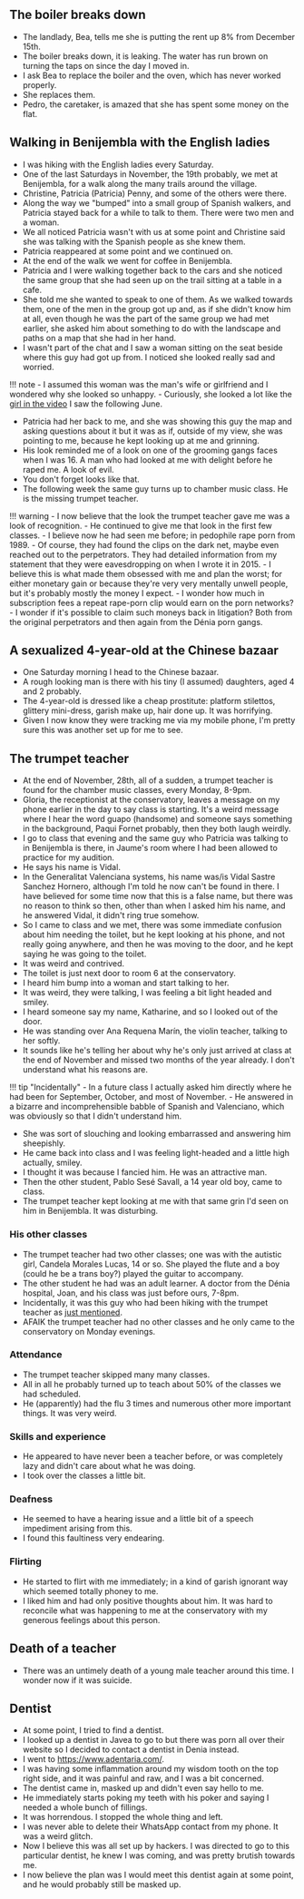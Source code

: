 ## The boiler breaks down

- The landlady, Bea, tells me she is putting the rent up 8% from December 15th.
- The boiler breaks down, it is leaking. The water has run brown on turning the taps on since the day I moved in.
- I ask Bea to replace the boiler and the oven, which has never worked properly.
- She replaces them.
- Pedro, the caretaker, is amazed that she has spent some money on the flat.

## Walking in Benijembla with the English ladies

- I was hiking with the English ladies every Saturday.
- One of the last Saturdays in November, the 19th probably, we met at Benijembla, for a walk along the many trails around the village.
- Christine, Patricia (Patricia) Penny, and some of the others were there.
- Along the way we "bumped" into a small group of Spanish walkers, and Patricia stayed back for a while to talk to them. There were two men and a woman.
- We all noticed Patricia wasn't with us at some point and Christine said she was talking with the Spanish people as she knew them.
- Patricia reappeared at some point and we continued on.
- At the end of the walk we went for coffee in Benijembla.
- Patricia and I were walking together back to the cars and she noticed the same group that she had seen up on the trail sitting at a table in a cafe.
- She told me she wanted to speak to one of them. As we walked towards them, one of the men in the group got up and, as if she didn't know him at all, even though he was the part of the same group we had met earlier, she asked him about something to do with the landscape and paths on a map that she had in her hand.
- I wasn't part of the chat and I saw a woman sitting on the seat beside where this guy had got up from. I noticed she looked really sad and worried.

!!! note
    - I assumed this woman was the man's wife or girlfriend and I wondered why she looked so unhappy.
    - Curiously, she looked a lot like the [girl in the video](../2023/june.md#youtube) I saw the following June.

- Patricia had her back to me, and she was showing this guy the map and asking questions about it but it was as if, outside of my view, she was pointing to me, because he kept looking up at me and grinning. 
- His look reminded me of a look on one of the grooming gangs faces when I was 16. A man who had looked at me with delight before he raped me. A look of evil.
- You don't forget looks like that.
- The following week the same guy turns up to chamber music class. He is the missing trumpet teacher.

!!! warning
    - I now believe that the look the trumpet teacher gave me was a look of recognition. 
    - He continued to give me that look in the first few classes.
    - I believe now he had seen me before; in pedophile rape porn from 1989. 
    - Of course, they had found the clips on the dark net, maybe even reached out to the perpetrators. They had detailed information from my statement that they were eavesdropping on when I wrote it in 2015.
    - I believe this is what made them obsessed with me and plan the worst; for either monetary gain or because they're very very mentally unwell people, but it's probably mostly the money I expect.
    - I wonder how much in subscription fees a repeat rape-porn clip would earn on the porn networks?
    - I wonder if it's possible to claim such moneys back in litigation? Both from the original perpetrators and then again from the Dénia porn gangs.

## A sexualized 4-year-old at the Chinese bazaar

- One Saturday morning I head to the Chinese bazaar.
- A rough looking man is there with his tiny (I assumed) daughters, aged 4 and 2 probably.
- The 4-year-old is dressed like a cheap prostitute: platform stilettos, glittery mini-dress, garish make up, hair done up. It was horrifying.
- Given I now know they were tracking me via my mobile phone, I'm pretty sure this was another set up for me to see.

## The trumpet teacher

- At the end of November, 28th, all of a sudden, a trumpet teacher is found for the chamber music classes, every Monday, 8-9pm.
- Gloria, the receptionist at the conservatory, leaves a message on my phone earlier in the day to say class is starting. It's a weird message where I hear the word guapo (handsome) and someone says something in the background, Paqui Fornet probably, then they both laugh weirdly.
- I go to class that evening and the same guy who Patricia was talking to in Benijembla is there, in Jaume's room where I had been allowed to practice for my audition.
- He says his name is Vidal.
- In the Generalitat Valenciana systems, his name was/is Vidal Sastre Sanchez Hornero, although I'm told he now can't be found in there. I have believed for some time now that this is a false name, but there was no reason to think so then, other than when I asked him his name, and he answered Vidal, it didn't ring true somehow.
- So I came to class and we met, there was some immediate confusion about him needing the toilet, but he kept looking at his phone, and not really going anywhere, and then he was moving to the door, and he kept saying he was going to the toilet. 
- It was weird and contrived.
- The toilet is just next door to room 6 at the conservatory. 
- I heard him bump into a woman and start talking to her.
- It was weird, they were talking, I was feeling a bit light headed and smiley. 
- I heard someone say my name, Katharine, and so I looked out of the door.
- He was standing over Ana Requena Marín, the violin teacher, talking to her softly.
- It sounds like he's telling her about why he's only just arrived at class at the end of November and missed two months of the year already. I don't understand what his reasons are.

!!! tip "Incidentally"
    - In a future class I actually asked him directly where he had been for September, October, and most of November.
    - He answered in a bizarre and incomprehensible babble of Spanish and Valenciano, which was obviously so that I didn't understand him.

- She was sort of slouching and looking embarrassed and answering him sheepishly. 
- He came back into class and I was feeling light-headed and a little high actually, smiley.
- I thought it was because I fancied him. He was an attractive man.
- Then the other student, Pablo Sesé Savall, a 14 year old boy, came to class. 
- The trumpet teacher kept looking at me with that same grin I'd seen on him in Benijembla. It was disturbing.

### His other classes

- The trumpet teacher had two other classes; one was with the autistic girl, Candela Morales Lucas, 14 or so. She played the flute and a boy (could he be a trans boy?) played the guitar to accompany.
- The other student he had was an adult learner. A doctor from the Dénia hospital, Joan, and his class was just before ours, 7-8pm.
- Incidentally, it was this guy who had been hiking with the trumpet teacher as [just mentioned](#walking-in-benijembla-with-the-english-ladies).
- AFAIK the trumpet teacher had no other classes and he only came to the conservatory on Monday evenings.

### Attendance

- The trumpet teacher skipped many many classes.
- All in all he probably turned up to teach about 50% of the classes we had scheduled.
- He (apparently) had the flu 3 times and numerous other more important things. It was very weird.

### Skills and experience

- He appeared to have never been a teacher before, or was completely lazy and didn't care about what he was doing.
- I took over the classes a little bit.

### Deafness

- He seemed to have a hearing issue and a little bit of a speech impediment arising from this.
- I found this faultiness very endearing.

### Flirting

- He started to flirt with me immediately; in a kind of garish ignorant way which seemed totally phoney to me.
- I liked him and had only positive thoughts about him. It was hard to reconcile what was happening to me at the conservatory with my generous feelings about this person.

## Death of a teacher

- There was an untimely death of a young male teacher around this time. I wonder now if it was suicide.

## Dentist

- At some point, I tried to find a dentist.
- I looked up a dentist in Javea to go to but there was porn all over their website so I decided to contact a dentist in Denia instead.
- I went to https://www.adentaria.com/.
- I was having some inflammation around my wisdom tooth on the top right side, and it was painful and raw, and I was a bit concerned.
- The dentist came in, masked up and didn't even say hello to me.
- He immediately starts poking my teeth with his poker and saying I needed a whole bunch of fillings.
- It was horrendous. I stopped the whole thing and left.
- I was never able to delete their WhatsApp contact from my phone. It was a weird glitch.
- Now I believe this was all set up by hackers. I was directed to go to this particular dentist, he knew I was coming, and was pretty brutish towards me.
- I now believe the plan was I would meet this dentist again at some point, and he would probably still be masked up.
